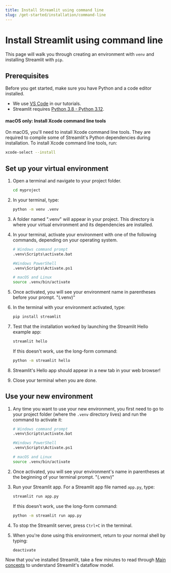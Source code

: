 ```yaml
---
title: Install Streamlit using command line
slug: /get-started/installation/command-line
---
```


# Install Streamlit using command line

This page will walk you through creating an environment with `venv` and installing Streamlit with `pip`.

## Prerequisites

Before you get started, make sure you have Python and a code editor installed.

- We use [VS Code](https://code.visualstudio.com/download) in our tutorials.
- Streamlit requires [Python 3.8 - Python 3.12](https://www.python.org/downloads/).

#### macOS only: Install Xcode command line tools

On macOS, you'll need to install Xcode command line tools. They are required to compile some of Streamlit's Python dependencies during installation. To install Xcode command line tools, run:

```bash
xcode-select --install
```

## Set up your virtual environment

1. Open a terminal and navigate to your project folder.

   ```bash
   cd myproject
   ```

2. In your terminal, type:

   ```bash
   python -m venv .venv
   ```

3. A folder named ".venv" will appear in your project. This directory is where your virtual environment and its dependencies are installed.

4. In your terminal, activate your environment with one of the following commands, depending on your operating system.

   ```bash
   # Windows command prompt
   .venv\Scripts\activate.bat

   #Windows PowerShell
   .venv\Scripts\Activate.ps1

   # macOS and Linux
   source .venv/bin/activate
   ```

5. Once activated, you will see your environment name in parentheses before your prompt. "(.venv)"

6. In the terminal with your environment activated, type:

   ```bash
   pip install streamlit
   ```

7. Test that the installation worked by launching the Streamlit Hello example app:

   ```bash
   streamlit hello
   ```

   If this doesn't work, use the long-form command:

   ```bash
   python -m streamlit hello
   ```

8. Streamlit's Hello app should appear in a new tab in your web browser!
   <Cloud src="https://doc-mpa-hello.streamlit.app/?embed=true" height="700" />
9. Close your terminal when you are done.

## Use your new environment

1. Any time you want to use your new environment, you first need to go to your project folder (where the `.venv` directory lives) and run the command to activate it:

   ```bash
   # Windows command prompt
   .venv\Scripts\activate.bat

   #Windows PowerShell
   .venv\Scripts\Activate.ps1

   # macOS and Linux
   source .venv/bin/activate
   ```

2. Once activated, you will see your environment's name in parentheses at the beginning of your terminal prompt. "(.venv)"

3. Run your Streamlit app. For a Streamlit app file named `app.py`, type:

   ```bash
   streamlit run app.py
   ```

   If this doesn't work, use the long-form command:

   ```bash
   python -m streamlit run app.py
   ```

4. To stop the Streamlit server, press `Ctrl+C` in the terminal.

5. When you're done using this environment, return to your normal shell by typing:
   ```bash
   deactivate
   ```

Now that you've installed Streamlit, take a few minutes to read through [Main concepts](/get-started/main-concepts) to understand Streamlit's dataflow model.
